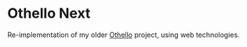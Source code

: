 # Othello Next
Re-implementation of my older [Othello](https://github.com/jzProg/Othello) project, using web technologies.
